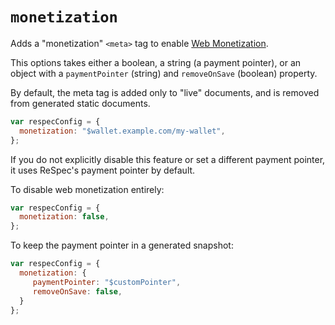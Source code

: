# `monetization`

Adds a "monetization" `<meta>` tag to enable [Web Monetization](https://webmonetization.org/).

This options takes either a boolean, a string (a payment pointer), or an object with a `paymentPointer` (string) and `removeOnSave` (boolean) property. 

By default, the meta tag is added only to "live" documents, and is removed from generated static documents.

```js "example": "Add a monetization meta tag with a custom payment pointer."
var respecConfig = {
  monetization: "$wallet.example.com/my-wallet",
};
```

If you do not explicitly disable this feature or set a different payment pointer, it uses ReSpec's payment pointer by default.

To disable web monetization entirely:

```js "example": "Disable web monetization."
var respecConfig = {
  monetization: false,
};
```

To keep the payment pointer in a generated snapshot:

```js "example": "Using removeOnSave."
var respecConfig = {
  monetization: {
     paymentPointer: "$customPointer",
     removeOnSave: false,
  }
};
```

